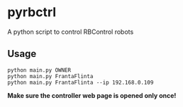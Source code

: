 # pyrbctrl
A python script to control RBControl robots

## Usage

    python main.py OWNER
    python main.py FrantaFlinta
    python main.py FrantaFlinta --ip 192.168.0.109

**Make sure the controller web page is opened only once!**
